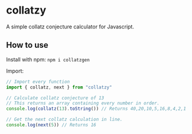 # collatzy

A simple collatz conjecture calculator for Javascript.

## How to use

Install with npm: `npm i collatzgen`

Import:

```javascript
// Import every function
import { collatz, next } from "collatzy"

// Calculate collatz conjecture of 13
// This returns an array containing every number in order.
console.log(collatz(13).toString()) // Returns 40,20,10,5,16,8,4,2,1

// Get the next collatz calculation in line.
console.log(next(5)) // Returns 16
```
